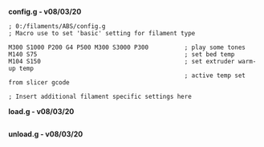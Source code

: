 **config.g - v08/03/20**
```g-code
; 0:/filaments/ABS/config.g
; Macro use to set 'basic' setting for filament type

M300 S1000 P200 G4 P500 M300 S3000 P300          ; play some tones
M140 S75                                         ; set bed temp
M104 S150                                        ; set extruder warm-up temp
                                                 ; active temp set from slicer gcode

; Insert additional filament specific settings here
```
**load.g - v08/03/20**
```g-code
```
**unload.g - v08/03/20**
```g-code
```
